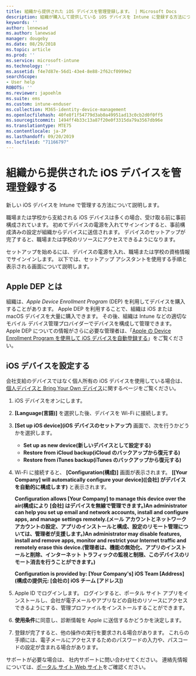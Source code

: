 ```yaml
---
title: 組織から提供された iOS デバイスを管理登録します。 | Microsoft Docs
description: 組織が購入して提供している iOS デバイスを Intune に登録する方法について説明します
keywords: ''
author: lenewsad
ms.author: lanewsad
manager: dougeby
ms.date: 08/29/2018
ms.topic: article
ms.prod: ''
ms.service: microsoft-intune
ms.technology: ''
ms.assetid: f4e7d87e-56d1-43e4-8e88-2f62cf0999e2
searchScope:
- User help
ROBOTS: ''
ms.reviewer: japoehlm
ms.suite: ems
ms.custom: intune-enduser
ms.collection: M365-identity-device-management
ms.openlocfilehash: 40fe8f1f54779d3ab0a49951ad13c0cb2d0f0ff5
ms.sourcegitcommit: 1494ff4b33c13a87f20e0f3315da79a3567db96e
ms.translationtype: MTE75
ms.contentlocale: ja-JP
ms.lasthandoff: 09/20/2019
ms.locfileid: "71166797"
---
```

# <a name="enroll-your-organization-provided-ios-device-in-management"></a>組織から提供された iOS デバイスを管理登録する

新しい iOS デバイスを Intune で管理する方法について説明します。  

職場または学校から支給される iOS デバイスは多くの場合、受け取る前に事前構成されています。 初めてデバイスの電源を入れてサインインすると、事前構成済みの設定が組織からデバイスに送信されます。 デバイスのセットアップが完了すると、職場または学校のリソースにアクセスできるようになります。  

セットアップを始めるには、デバイスの電源を入れ、職場または学校の資格情報でサインインします。 以下では、セットアップ アシスタントを使用する手順と表示される画面について説明します。 

## <a name="what-is-apple-dep"></a>Apple DEP とは

組織は、*Apple Device Enrollment Program* (DEP) を利用してデバイスを購入することがあります。 Apple DEP を利用することで、組織は iOS または macOS デバイスを大量に購入できます。 その後、組織は Intune などの適切なモバイル デバイス管理プロバイダーでデバイスを構成して管理できます。 Apple DEP についての情報がさらに必要な管理者は、「[Apple の Device Enrollment Program を使用して iOS デバイスを自動登録する](https://docs.microsoft.com/intune/device-enrollment-program-enroll-ios.md)」をご覧ください。  

## <a name="set-up-your-ios-device"></a>iOS デバイスを設定する

会社支給のデバイスではなく個人所有の iOS デバイスを使用している場合は、[個人デバイスと Bring Your Own デバイス](enroll-your-device-in-intune-ios.md)に関するページをご覧ください。  

1. iOS デバイスをオンにします。
2. **[Language\(言語\)]** を選択した後、デバイスを Wi-Fi に接続します。
3. **[Set up iOS device]\(iOS デバイスのセットアップ\)** 画面で、次を行うかどうかを選択します。
   - **Set up as new device\(新しいデバイスとして設定する\)**
   - **Restore from iCloud backup\(iCloud のバックアップから復元する\)**
   - **Restore from iTunes backup\(iTunes のバックアップから復元する\)**

4. Wi-Fi に接続すると、 **[Configuration\(構成\)]** 画面が表示されます。 **[[Your Company] will automatically configure your device]\([会社] がデバイスを自動的に構成します\)** と表示されます。

   **Configuration allows [Your Company] to manage this device over the air\(構成により [会社] はデバイスを無線で管理できます。\)An administrator can help you set up email and network accounts, install and configure apps, and manage settings remotely.\(メール アカウントとネットワーク アカウントの設定、アプリのインストールと構成、設定のリモート管理については、管理者が支援します。\)An administrator may disable features, install and remove apps, monitor and restrict your Internet traffic and remotely erase this device.\(管理者は、機能の無効化、アプリのインストールと削除、インターネット トラフィックの監視と制限、このデバイスのリモート消去を行うことができます。\)**
 
   **Configuration is provided by: [Your Company's] iOS Team [Address]\(構成の提供元: [会社の] iOS チーム [アドレス]\)**

5. Apple ID でログインします。 ログインすると、ポータル サイト アプリをインストールし、会社が電子メールやアプリなどの自社のリソースにアクセスできるようにする、管理プロファイルをインストールすることができます。
6. **使用条件**に同意し、診断情報を Apple に送信するかどうかを決定します。
7. 登録が完了すると、他の操作の実行を要求される場合があります。 これらの手順には、電子メールにアクセスするためのパスワードの入力や、パスコードの設定が含まれる場合があります。

サポートが必要な場合は、 社内サポートに問い合わせてください。 連絡先情報については、[ポータル サイト Web サイト](https://go.microsoft.com/fwlink/?linkid=2010980)をご確認ください。
